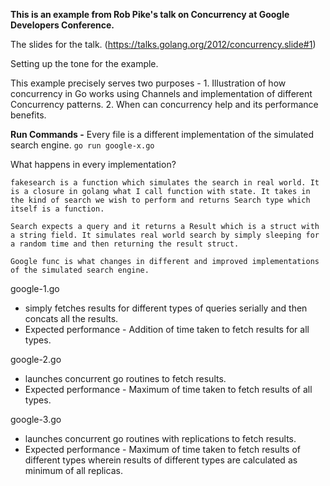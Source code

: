 **This is an example from Rob Pike's talk on Concurrency at Google Developers Conference.**

The slides for the talk. 
	(https://talks.golang.org/2012/concurrency.slide#1)

Setting up the tone for the example. 

This example precisely serves two purposes - 
	1. Illustration of how concurrency in Go works using Channels and implementation of different Concurrency patterns.
	2. When can concurrency help and its performance benefits.

**Run Commands -** 
	Every file is a different implementation of the simulated search engine.
	```
	go run google-x.go
	```

What happens in every implementation? 

	fakesearch is a function which simulates the search in real world. It is a closure in golang what I call function with state. It takes in the kind of search we wish to perform and returns Search type which itself is a function. 

	Search expects a query and it returns a Result which is a struct with a string field. It simulates real world search by simply sleeping for a random time and then returning the result struct.

	Google func is what changes in different and improved implementations of the simulated search engine.

google-1.go
* simply fetches results for different types of queries serially and then concats all the results.
* Expected performance - Addition of time taken to fetch results for all types.

google-2.go
* launches concurrent go routines to fetch results.
* Expected performance - Maximum of time taken to fetch results of all types.

google-3.go
* launches concurrent go routines with replications to fetch results.
* Expected performance - Maximum of time taken to fetch results of different types wherein results of different types are calculated as minimum of all replicas.











